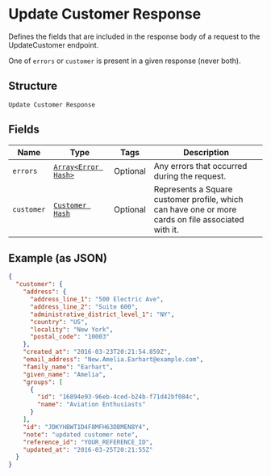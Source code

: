 
# Update Customer Response

Defines the fields that are included in the response body of
a request to the UpdateCustomer endpoint.

One of `errors` or `customer` is present in a given response (never both).

## Structure

`Update Customer Response`

## Fields

| Name | Type | Tags | Description |
|  --- | --- | --- | --- |
| `errors` | [`Array<Error Hash>`](/doc/models/error.md) | Optional | Any errors that occurred during the request. |
| `customer` | [`Customer Hash`](/doc/models/customer.md) | Optional | Represents a Square customer profile, which can have one or more<br>cards on file associated with it. |

## Example (as JSON)

```json
{
  "customer": {
    "address": {
      "address_line_1": "500 Electric Ave",
      "address_line_2": "Suite 600",
      "administrative_district_level_1": "NY",
      "country": "US",
      "locality": "New York",
      "postal_code": "10003"
    },
    "created_at": "2016-03-23T20:21:54.859Z",
    "email_address": "New.Amelia.Earhart@example.com",
    "family_name": "Earhart",
    "given_name": "Amelia",
    "groups": [
      {
        "id": "16894e93-96eb-4ced-b24b-f71d42bf084c",
        "name": "Aviation Enthusiasts"
      }
    ],
    "id": "JDKYHBWT1D4F8MFH63DBMEN8Y4",
    "note": "updated customer note",
    "reference_id": "YOUR_REFERENCE_ID",
    "updated_at": "2016-03-25T20:21:55Z"
  }
}
```

